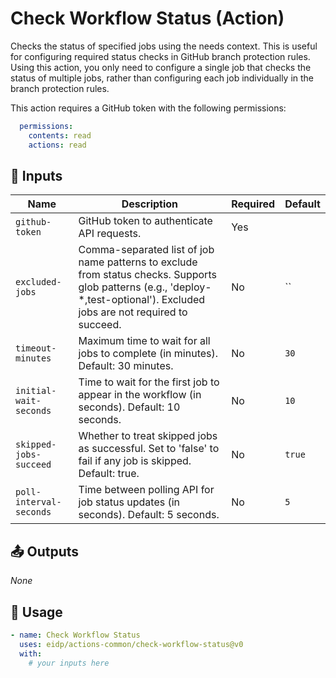 <!-- NOTE: This file's contents are automatically generated. Do not edit manually. -->
# Check Workflow Status (Action)

Checks the status of specified jobs using the needs context.
This is useful for configuring required status checks in GitHub branch protection rules.
Using this action, you only need to configure a single job that checks the status of multiple jobs, rather than configuring each job individually in the branch protection rules.

This action requires a GitHub token with the following permissions:
```yaml
  permissions:
    contents: read
    actions: read
```

## 🔧 Inputs

|          Name         |                                                                                 Description                                                                                |Required|Default|
|-----------------------|----------------------------------------------------------------------------------------------------------------------------------------------------------------------------|--------|-------|
|     `github-token`    |                                                                 GitHub token to authenticate API requests.                                                                 |   Yes  |       |
|    `excluded-jobs`    |Comma-separated list of job name patterns to exclude from status checks. Supports glob patterns (e.g., 'deploy-*,test-optional'). Excluded jobs are not required to succeed.|   No   |   ``  |
|   `timeout-minutes`   |                                              Maximum time to wait for all jobs to complete (in minutes). Default: 30 minutes.                                              |   No   |  `30` |
| `initial-wait-seconds`|                                         Time to wait for the first job to appear in the workflow (in seconds). Default: 10 seconds.                                        |   No   |  `10` |
| `skipped-jobs-succeed`|                                  Whether to treat skipped jobs as successful. Set to 'false' to fail if any job is skipped. Default: true.                                 |   No   | `true`|
|`poll-interval-seconds`|                                              Time between polling API for job status updates (in seconds). Default: 5 seconds.                                             |   No   |  `5`  |

## 📤 Outputs

_None_

## 🚀 Usage

```yaml
- name: Check Workflow Status
  uses: eidp/actions-common/check-workflow-status@v0
  with:
    # your inputs here
```
